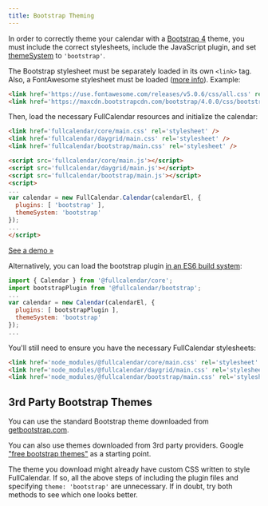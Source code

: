```yaml
---
title: Bootstrap Theming
---
```


In order to correctly theme your calendar with a [Bootstrap 4](https://getbootstrap.com/) theme, you must include the correct stylesheets, include the JavaScript plugin, and set [themeSystem](themeSystem) to `'bootstrap'`.

The Bootstrap stylesheet must be separately loaded in its own `<link>` tag. Also, a FontAwesome stylesheet must be loaded ([more info](https://fontawesome.com/get-started)). Example:

```html
<link href='https://use.fontawesome.com/releases/v5.0.6/css/all.css' rel='stylesheet'>
<link href='https://maxcdn.bootstrapcdn.com/bootstrap/4.0.0/css/bootstrap.min.css' rel='stylesheet' />
```

Then, load the necessary FullCalendar resources and initialize the calendar:

```html
<link href='fullcalendar/core/main.css' rel='stylesheet' />
<link href='fullcalendar/daygrid/main.css' rel='stylesheet' />
<link href='fullcalendar/bootstrap/main.css' rel='stylesheet' />

<script src='fullcalendar/core/main.js'></script>
<script src='fullcalendar/daygrid/main.js'></script>
<script src='fullcalendar/bootstrap/main.js'></script>
<script>
...
var calendar = new FullCalendar.Calendar(calendarEl, {
  plugins: [ 'bootstrap' ],
  themeSystem: 'bootstrap'
});
...
</script>
```

[See a demo &raquo;](bootstrap4-theme-demo)

Alternatively, you can load the bootstrap plugin [in an ES6 build system](initialize-es6):

```js
import { Calendar } from '@fullcalendar/core';
import bootstrapPlugin from '@fullcalendar/bootstrap';
...
var calendar = new Calendar(calendarEl, {
  plugins: [ bootstrapPlugin ],
  themeSystem: 'bootstrap'
});
...
```

You'll still need to ensure you have the necessary FullCalendar stylesheets:

```html
<link href='node_modules/@fullcalendar/core/main.css' rel='stylesheet' />
<link href='node_modules/@fullcalendar/daygrid/main.css' rel='stylesheet' />
<link href='node_modules/@fullcalendar/bootstrap/main.css' rel='stylesheet' />
```

## 3rd Party Bootstrap Themes

You can use the standard Bootstrap theme downloaded from [getbootstrap.com](https://getbootstrap.com/).

You can also use themes downloaded from 3rd party providers. Google ["free bootstrap themes"](https://www.google.com/search?q=free+bootstrap+themes) as a starting point.

The theme you download might already have custom CSS written to style FullCalendar. If so, all the above steps of including the plugin files and specifying `theme: 'bootstrap'` are unnecessary. If in doubt, try both methods to see which one looks better.
